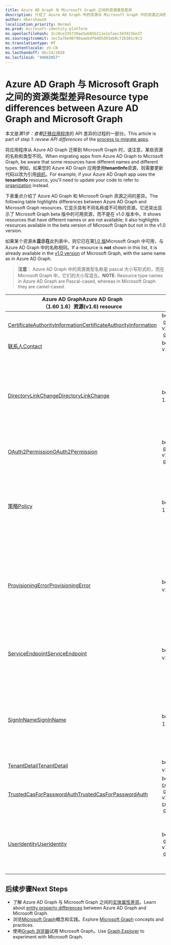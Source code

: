 ```yaml
---
title: Azure AD Graph 与 Microsoft Graph 之间的资源类型差异
description: 介绍了 Azure AD Graph 中的资源与 Microsoft Graph 中的资源之间的差异，以便帮助迁移应用。
author: dkershaw10
localization_priority: Normal
ms.prod: microsoft-identity-platform
ms.openlocfilehash: 3cc0ce235739ae5ab85b211e1efaec3d3923be37
ms.sourcegitcommit: 1ec5a7be90790aaebdf6d85d93ab0c72b381c9c3
ms.translationtype: MT
ms.contentlocale: zh-CN
ms.lasthandoff: 06/24/2020
ms.locfileid: "44863857"
---
```

# <a name="resource-type-differences-between-azure-ad-graph-and-microsoft-graph"></a><span data-ttu-id="cf134-103">Azure AD Graph 与 Microsoft Graph 之间的资源类型差异</span><span class="sxs-lookup"><span data-stu-id="cf134-103">Resource type differences between Azure AD Graph and Microsoft Graph</span></span>

<span data-ttu-id="cf134-104">本文是*第1步：查看*[迁移应用程序](migrate-azure-ad-graph-planning-checklist.md)的 API 差异的过程的一部分。</span><span class="sxs-lookup"><span data-stu-id="cf134-104">This article is part of *step 1: review API differences* of the [process to migrate apps](migrate-azure-ad-graph-planning-checklist.md).</span></span>

<span data-ttu-id="cf134-105">将应用程序从 Azure AD Graph 迁移到 Microsoft Graph 时，请注意，某些资源的名称和类型不同。</span><span class="sxs-lookup"><span data-stu-id="cf134-105">When migrating apps from Azure AD Graph to Microsoft Graph, be aware that some resources have different names and different types.</span></span>  <span data-ttu-id="cf134-106">例如，如果您的 Azure AD Graph 应用使用**tenantInfo**资源，则需要更新代码以改为引用[组织](/graph/api/resources/organization?view=graph-rest-1.0)。</span><span class="sxs-lookup"><span data-stu-id="cf134-106">For example, if your Azure AD Graph app uses the **tenantInfo** resource, you'll need to update your code to refer to [organization](/graph/api/resources/organization?view=graph-rest-1.0) instead.</span></span>

<span data-ttu-id="cf134-107">下表重点介绍了 Azure AD Graph 和 Microsoft Graph 资源之间的差异。</span><span class="sxs-lookup"><span data-stu-id="cf134-107">The following table highlights differences between Azure AD Graph and Microsoft Graph resources.</span></span>  <span data-ttu-id="cf134-108">它显示具有不同名称或不可用的资源。它还突出显示了 Microsoft Graph beta 版中的可用资源，而不是在 v1.0 版本中。</span><span class="sxs-lookup"><span data-stu-id="cf134-108">It shows resources that have different names or are not available; it also highlights resources available in the beta version of Microsoft Graph but not in the v1.0 version.</span></span>

<span data-ttu-id="cf134-109">如果某个资源未**显示在**此列表中，则它已在第[1.0 版](/graph/api/overview?view=graph-rest-1.0)Microsoft Graph 中可用，与 Azure AD Graph 中的名称相同。</span><span class="sxs-lookup"><span data-stu-id="cf134-109">If a resource is **not** shown in this list, it is already available in the [v1.0 version](/graph/api/overview?view=graph-rest-1.0) of Microsoft Graph, with the same name as in Azure AD Graph.</span></span>

> <span data-ttu-id="cf134-110">**注意**： Azure AD Graph 中的资源类型名称是 pascal 大小写形式的，而在 Microsoft Graph 中，它们的大小写混合。</span><span class="sxs-lookup"><span data-stu-id="cf134-110">**NOTE**: Resource type names in Azure AD Graph are Pascal-cased, whereas in Microsoft Graph they are camel-cased.</span></span>

|<span data-ttu-id="cf134-111">Azure AD Graph</span><span class="sxs-lookup"><span data-stu-id="cf134-111">Azure AD Graph</span></span> <br><span data-ttu-id="cf134-112">（1.60 1.6）资源</span><span class="sxs-lookup"><span data-stu-id="cf134-112">(v1.6) resource</span></span> |<span data-ttu-id="cf134-113">Microsoft Graph</span><span class="sxs-lookup"><span data-stu-id="cf134-113">Microsoft Graph</span></span><br><span data-ttu-id="cf134-114">resource</span><span class="sxs-lookup"><span data-stu-id="cf134-114">resource</span></span>|<span data-ttu-id="cf134-115">备注</span><span class="sxs-lookup"><span data-stu-id="cf134-115">Comments</span></span>|
|---|---|---|
| [<span data-ttu-id="cf134-116">CertificateAuthorityInformation</span><span class="sxs-lookup"><span data-stu-id="cf134-116">CertificateAuthorityInformation</span></span>](https://docs.microsoft.com/previous-versions/azure/ad/graph/api/entity-and-complex-type-reference) | <span data-ttu-id="cf134-117">beta &nbsp; - &nbsp; [certificateAuthority](/graph/api/resources/certificateauthority?view=graph-rest-beta)</span><span class="sxs-lookup"><span data-stu-id="cf134-117">beta&nbsp;-&nbsp;[certificateAuthority](/graph/api/resources/certificateauthority?view=graph-rest-beta)</span></span><br><span data-ttu-id="cf134-118">v1.0 &nbsp; - &nbsp; [certificateAuthority](/graph/api/resources/certificateauthority?view=graph-rest-1.0)</span><span class="sxs-lookup"><span data-stu-id="cf134-118">v1.0&nbsp;-&nbsp;[certificateAuthority](/graph/api/resources/certificateauthority?view=graph-rest-1.0)</span></span> | |
| [<span data-ttu-id="cf134-119">联系人</span><span class="sxs-lookup"><span data-stu-id="cf134-119">Contact</span></span>](https://docs.microsoft.com/previous-versions/azure/ad/graph/api/entity-and-complex-type-reference) | <span data-ttu-id="cf134-120">beta &nbsp; - &nbsp; [orgContact](/graph/api/resources/orgContact?view=graph-rest-beta)</span><span class="sxs-lookup"><span data-stu-id="cf134-120">beta&nbsp;-&nbsp;[orgContact](/graph/api/resources/orgContact?view=graph-rest-beta)</span></span><br><span data-ttu-id="cf134-121">v1.0 &nbsp; - &nbsp; [orgContact](/graph/api/resources/orgContact?view=graph-rest-1.0)</span><span class="sxs-lookup"><span data-stu-id="cf134-121">v1.0&nbsp;-&nbsp;[orgContact](/graph/api/resources/orgContact?view=graph-rest-1.0)</span></span> | |
| [<span data-ttu-id="cf134-122">DirectoryLinkChange</span><span class="sxs-lookup"><span data-stu-id="cf134-122">DirectoryLinkChange</span></span>](https://docs.microsoft.com/previous-versions/azure/ad/graph/api/entity-and-complex-type-reference) | <span data-ttu-id="cf134-123">beta &nbsp; - &nbsp; _新 &nbsp; 方法_</span><span class="sxs-lookup"><span data-stu-id="cf134-123">beta&nbsp;-&nbsp;_New&nbsp;approach_</span></span> <br><span data-ttu-id="cf134-124">1.0 版 &nbsp; - &nbsp; _新 &nbsp; 方法_</span><span class="sxs-lookup"><span data-stu-id="cf134-124">v1.0&nbsp;-&nbsp;_New&nbsp;approach_</span></span> | <span data-ttu-id="cf134-125">Delta 查询支持具有不需要此资源的机制的关系更改检测。</span><span class="sxs-lookup"><span data-stu-id="cf134-125">Delta query supports relationship change detection with a mechanism that doesn't require this resource.</span></span> <span data-ttu-id="cf134-126">请参阅[AZURE AD Graph 和 Microsoft Graph 之间的功能差异](migrate-azure-ad-graph-feature-differences.md)。</span><span class="sxs-lookup"><span data-stu-id="cf134-126">Please see [Feature differences between Azure AD Graph and Microsoft Graph](migrate-azure-ad-graph-feature-differences.md).</span></span> |
| [<span data-ttu-id="cf134-127">OAuth2Permission</span><span class="sxs-lookup"><span data-stu-id="cf134-127">OAuth2Permission</span></span>](https://docs.microsoft.com/previous-versions/azure/ad/graph/api/entity-and-complex-type-reference) | <span data-ttu-id="cf134-128">beta &nbsp; - &nbsp; [permissionScope](/graph/api/resources/permissionScope?view=graph-rest-beta)</span><span class="sxs-lookup"><span data-stu-id="cf134-128">beta&nbsp;-&nbsp;[permissionScope](/graph/api/resources/permissionScope?view=graph-rest-beta)</span></span> <br> <span data-ttu-id="cf134-129">v1.0 &nbsp; - &nbsp; [permissionScope](/graph/api/resources/permissionScope?view=graph-rest-1.0)</span><span class="sxs-lookup"><span data-stu-id="cf134-129">v1.0&nbsp;-&nbsp;[permissionScope](/graph/api/resources/permissionScope?view=graph-rest-1.0)</span></span> ||
 [<span data-ttu-id="cf134-130">策略</span><span class="sxs-lookup"><span data-stu-id="cf134-130">Policy</span></span>](https://docs.microsoft.com/previous-versions/azure/ad/graph/api/entity-and-complex-type-reference) | <span data-ttu-id="cf134-131">beta &nbsp; - &nbsp; [策略](/graph/api/resources/policy-overview?view=graph-rest-beta)</span><span class="sxs-lookup"><span data-stu-id="cf134-131">beta&nbsp;-&nbsp;[policies](/graph/api/resources/policy-overview?view=graph-rest-beta)</span></span> <br> <span data-ttu-id="cf134-132">1.0 版 &nbsp; - &nbsp; [策略](/graph/api/resources/policy-overview?view=graph-rest-1.0)</span><span class="sxs-lookup"><span data-stu-id="cf134-132">v1.0&nbsp;-&nbsp;[policies](/graph/api/resources/policy-overview?view=graph-rest-1.0)</span></span>| <span data-ttu-id="cf134-133">每种类型的策略在 Microsoft Graph 中的**策略**URL 路径段下都有一个唯一的类型名称和结构。</span><span class="sxs-lookup"><span data-stu-id="cf134-133">Each type of policy has a unique type name and structure, under the **policies** URL path segment, in Microsoft Graph.</span></span> <span data-ttu-id="cf134-134">在 Azure AD Graph 中，这是一种策略类型。</span><span class="sxs-lookup"><span data-stu-id="cf134-134">In Azure AD Graph this was a single policy type.</span></span> |
| [<span data-ttu-id="cf134-135">ProvisioningError</span><span class="sxs-lookup"><span data-stu-id="cf134-135">ProvisioningError</span></span>](https://docs.microsoft.com/previous-versions/azure/ad/graph/api/entity-and-complex-type-reference) | <span data-ttu-id="cf134-136">beta &nbsp; - &nbsp; _不可用_</span><span class="sxs-lookup"><span data-stu-id="cf134-136">beta&nbsp;-&nbsp;_Not available_</span></span> <br> <span data-ttu-id="cf134-137">v1.0 1.0 &nbsp; - &nbsp; _不可用_</span><span class="sxs-lookup"><span data-stu-id="cf134-137">v1.0&nbsp;-&nbsp;_Not available_</span></span> | <span data-ttu-id="cf134-138">此资源已被弃用。</span><span class="sxs-lookup"><span data-stu-id="cf134-138">This resource is deprecated.</span></span>  <span data-ttu-id="cf134-139">但是，可以在[onPremisesProvisioningError](/graph/api/resources/onPremisesProvisioningError?view=graph-rest-1.0)中找到描述任何 AD Connect 相关设置错误的新资源。</span><span class="sxs-lookup"><span data-stu-id="cf134-139">However, a new resource describing any AD Connect related provisioning errors can be found in [onPremisesProvisioningError](/graph/api/resources/onPremisesProvisioningError?view=graph-rest-1.0).</span></span> |
| [<span data-ttu-id="cf134-140">ServiceEndpoint</span><span class="sxs-lookup"><span data-stu-id="cf134-140">ServiceEndpoint</span></span>](https://docs.microsoft.com/previous-versions/azure/ad/graph/api/entity-and-complex-type-reference) | <span data-ttu-id="cf134-141">beta &nbsp; - &nbsp; [终结点](/graph/api/resources/endpoint?view=graph-rest-beta)</span><span class="sxs-lookup"><span data-stu-id="cf134-141">beta&nbsp;-&nbsp;[endpoint](/graph/api/resources/endpoint?view=graph-rest-beta)</span></span> <br> <span data-ttu-id="cf134-142">v1.0 &nbsp; - &nbsp; [终结点](/graph/api/resources/endpoint?view=graph-rest-1.0)</span><span class="sxs-lookup"><span data-stu-id="cf134-142">v1.0&nbsp;-&nbsp;[endpoint](/graph/api/resources/endpoint?view=graph-rest-1.0)</span></span> | <span data-ttu-id="cf134-143">**终结点**仅可作为 beta 中的[组](/graph/api/resources/group?view=graph-rest-beta)资源的一部分，以及 beta 和 v1.0 中的[servicePrincipal](/graph/api/resources/serviceprincipal?view=graph-rest-1.0)资源。</span><span class="sxs-lookup"><span data-stu-id="cf134-143">**endpoints** are only available as part of the [group](/graph/api/resources/group?view=graph-rest-beta) resource in beta, and the [servicePrincipal](/graph/api/resources/serviceprincipal?view=graph-rest-1.0) resource in both beta and v1.0.</span></span>|
| [<span data-ttu-id="cf134-144">SignInName</span><span class="sxs-lookup"><span data-stu-id="cf134-144">SignInName</span></span>](https://docs.microsoft.com/previous-versions/azure/ad/graph/api/entity-and-complex-type-reference) | <span data-ttu-id="cf134-145">beta &nbsp; - &nbsp; _新方法_</span><span class="sxs-lookup"><span data-stu-id="cf134-145">beta&nbsp;-&nbsp;_New approach_</span></span> <br> <span data-ttu-id="cf134-146">1.0 版 &nbsp; - &nbsp; _新方法_</span><span class="sxs-lookup"><span data-stu-id="cf134-146">v1.0&nbsp;-&nbsp;_New approach_</span></span> | <span data-ttu-id="cf134-147">用于登录到用户帐户的标识符的新建模。</span><span class="sxs-lookup"><span data-stu-id="cf134-147">New modeling for the identifiers used to sign into a user account.</span></span> <span data-ttu-id="cf134-148">有关更多详细信息，请参阅[objectIdentity](/graph/api/resources/objectIdentity?view=graph-rest-1.0)资源类型。</span><span class="sxs-lookup"><span data-stu-id="cf134-148">See [objectIdentity](/graph/api/resources/objectIdentity?view=graph-rest-1.0) resource type for more details.</span></span> <span data-ttu-id="cf134-149">支持 Azure AD B2C 方案。</span><span class="sxs-lookup"><span data-stu-id="cf134-149">Supports Azure AD B2C scenarios.</span></span> |
| [<span data-ttu-id="cf134-150">TenantDetail</span><span class="sxs-lookup"><span data-stu-id="cf134-150">TenantDetail</span></span>](https://docs.microsoft.com/previous-versions/azure/ad/graph/api/entity-and-complex-type-reference) | <span data-ttu-id="cf134-151">beta &nbsp; - &nbsp; [组织](/graph/api/resources/organization?view=graph-rest-beta)</span><span class="sxs-lookup"><span data-stu-id="cf134-151">beta&nbsp;-&nbsp;[organization](/graph/api/resources/organization?view=graph-rest-beta)</span></span> <br> <span data-ttu-id="cf134-152">v1.0 &nbsp; - &nbsp; [组织](/graph/api/resources/organization?view=graph-rest-1.0)</span><span class="sxs-lookup"><span data-stu-id="cf134-152">v1.0&nbsp;-&nbsp;[organization](/graph/api/resources/organization?view=graph-rest-1.0)</span></span> | |
| [<span data-ttu-id="cf134-153">TrustedCasForPasswordAuth</span><span class="sxs-lookup"><span data-stu-id="cf134-153">TrustedCasForPasswordAuth</span></span>](https://docs.microsoft.com/previous-versions/azure/ad/graph/api/entity-and-complex-type-reference) | <span data-ttu-id="cf134-154">beta &nbsp; - &nbsp; [certificateBasedAuthConfiguration](/graph/api/resources/certificatebasedcuthconfiguration?view=graph-rest-beta)</span><span class="sxs-lookup"><span data-stu-id="cf134-154">beta&nbsp;-&nbsp;[certificateBasedAuthConfiguration](/graph/api/resources/certificatebasedcuthconfiguration?view=graph-rest-beta)</span></span> <br> <span data-ttu-id="cf134-155">v1.0 &nbsp; - &nbsp; [certificateBasedAuthConfiguration](/graph/api/resources/certificatebasedcuthconfiguration?view=graph-rest-1.0)</span><span class="sxs-lookup"><span data-stu-id="cf134-155">v1.0&nbsp;-&nbsp;[certificateBasedAuthConfiguration](/graph/api/resources/certificatebasedcuthconfiguration?view=graph-rest-1.0)</span></span> | |
| [<span data-ttu-id="cf134-156">UserIdentity</span><span class="sxs-lookup"><span data-stu-id="cf134-156">UserIdentity</span></span>](https://docs.microsoft.com/previous-versions/azure/ad/graph/api/entity-and-complex-type-reference) | <span data-ttu-id="cf134-157">beta &nbsp; - &nbsp; [objectIdentity](/graph/api/resources/objectidentity?view=graph-rest-beta)</span><span class="sxs-lookup"><span data-stu-id="cf134-157">beta&nbsp;-&nbsp;[objectIdentity](/graph/api/resources/objectidentity?view=graph-rest-beta)</span></span> <br> <span data-ttu-id="cf134-158">v1.0 &nbsp; - &nbsp; [objectIdentity](/graph/api/resources/objectidentity?view=graph-rest-1.0)</span><span class="sxs-lookup"><span data-stu-id="cf134-158">v1.0&nbsp;-&nbsp;[objectIdentity](/graph/api/resources/objectidentity?view=graph-rest-1.0)</span></span> |  <span data-ttu-id="cf134-159">用于登录到用户帐户（称为 " **objectIdentity**"）的标识符的新建模。</span><span class="sxs-lookup"><span data-stu-id="cf134-159">New modeling for the identifiers used to sign into a user account, called **objectIdentity**.</span></span> <span data-ttu-id="cf134-160">支持 Azure AD B2C 方案。</span><span class="sxs-lookup"><span data-stu-id="cf134-160">Supports Azure AD B2C scenarios.</span></span> |

## <a name="next-steps"></a><span data-ttu-id="cf134-161">后续步骤</span><span class="sxs-lookup"><span data-stu-id="cf134-161">Next Steps</span></span>

- <span data-ttu-id="cf134-162">了解 Azure AD Graph 与 Microsoft Graph 之间的[实体属性差异](migrate-azure-ad-graph-property-differences.md)。</span><span class="sxs-lookup"><span data-stu-id="cf134-162">Learn about [entity property differences](migrate-azure-ad-graph-property-differences.md) between Azure AD Graph and Microsoft Graph.</span></span>
- <span data-ttu-id="cf134-163">浏览[Microsoft Graph](/graph/overview)概念和实践。</span><span class="sxs-lookup"><span data-stu-id="cf134-163">Explore [Microsoft Graph](/graph/overview) concepts and practices.</span></span>
- <span data-ttu-id="cf134-164">使用[Graph 浏览器](https://aka.ms/ge)试用 Microsoft Graph。</span><span class="sxs-lookup"><span data-stu-id="cf134-164">Use [Graph Explorer](https://aka.ms/ge) to experiment with Microsoft Graph.</span></span>